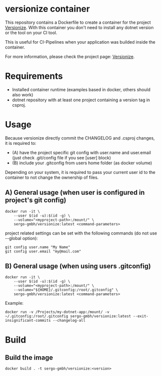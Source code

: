 # versionize container

This repository contains a Dockerfile to create a container for the project [Versionize](https://github.com/versionize/versionize). With this container you don't need to install any dotnet version or the tool on your CI tool.

This is useful for CI-Pipelines when your application was builded inside the container.

For more information, please check the project page: [Versionize](https://github.com/versionize/versionize).

# Requirements

- Installed container runtime (examples based in docker, others should also work)
- dotnet repository with at least one project containing a version tag in csproj.

# Usage

Because versionize directly commit the CHANGELOG and .csproj changes, it is required to:
- (A) have the project specific git config with user.name and user.email (just check .git/config file if you see [user] block)
- (B) include your .gitconfig from users home folder (as docker volume)

Depending on your system, it is required to pass your current user id to the container to not change the ownership of files.


## A) General usage (when user is configured in project's git config)
```
docker run -it \
    --user $(id -u):$(id -g) \
    --volume="<myproject-path>:/mount/" \
    sergo-gmbh/versionize:latest <command-parameters>
```

project related settings can be set with the following commands (do not use --global option):
```
git config user.name "My Name"
git config user.email "my@mail.com"
```


## B) General usage (when using users .gitconfig)
```
docker run -it \
    --user $(id -u):$(id -g) \
    --volume="<myproject-path>:/mount/" \
    --volume="${HOME}/.gitconfig:/root/.gitconfig" \
    sergo-gmbh/versionize:latest <command-parameters>
```



Example: 
```
docker run -v /Projects/my-dotnet-app:/mount/ -v ~/.gitconfig:/root/.gitconfig sergo-gmbh/versionize:latest --exit-insignificant-commits --changelog-all
```

# Build

## Build the image

```
docker build . -t sergo-gmbh/versionize:<version>
```
